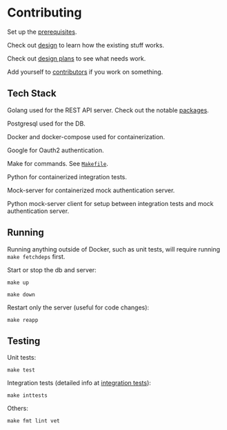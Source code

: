 # Contributing

Set up the [prerequisites](docs/PREREQUISITES.md).

Check out [design](docs/DESIGN.md) to learn how the existing stuff works.

Check out [design plans](docs/DESIGNPLANS.md) to see what needs work.

Add yourself to [contributors](docs/CONTRIBUTORS.md) if you work on something.

## Tech Stack

Golang used for the REST API server. Check out the notable [packages](docs/PACKAGES.md).

Postgresql used for the DB.

Docker and docker-compose used for containerization.

Google for Oauth2 authentication.

Make for commands. See [`Makefile`](Makefile).

Python for containerized integration tests.

Mock-server for containerized mock authentication server.

Python mock-server client for setup between integration tests and mock authentication server.

## Running

Running anything outside of Docker, such as unit tests, will require running `make fetchdeps` first.

Start or stop the db and server:

    make up

    make down

Restart only the server (useful for code changes):

    make reapp

## Testing

Unit tests:

    make test

Integration tests (detailed info at [integration tests](docs/INTEGRATION_TESTS.md)):

    make inttests

Others:

    make fmt lint vet